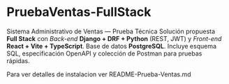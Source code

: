 # PruebaVentas-FullStack
Sistema Administrativo de Ventas — Prueba Técnica  Solución propuesta **Full Stack** con _Back-end_ **Django + DRF + Python** (REST, JWT) y _Front-end_ **React + Vite + TypeScript**. Base de datos **PostgreSQL**. Incluye esquema SQL, especificación OpenAPI y colección de Postman para pruebas rápidas.

Para ver detalles de instalacion ver README-Prueba-Ventas.md
